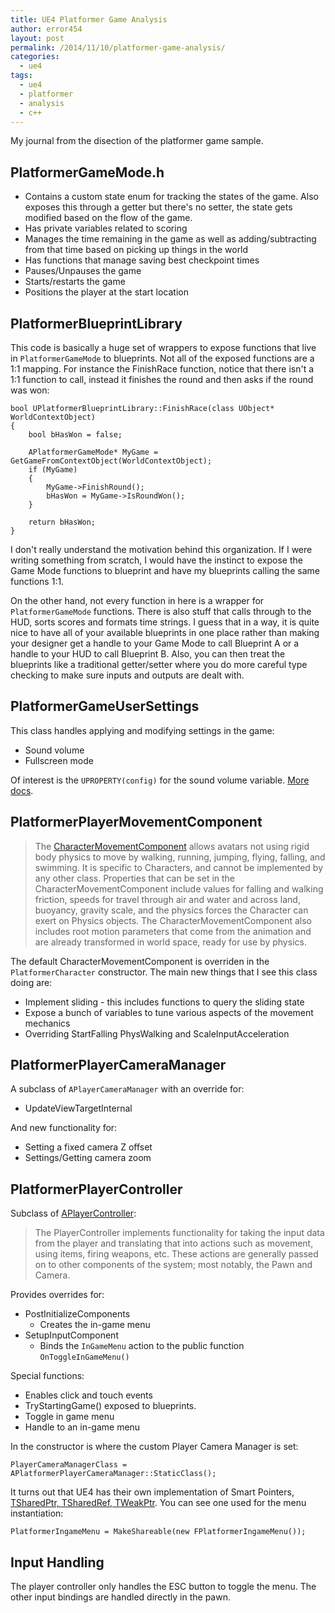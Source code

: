 ```yaml
---
title: UE4 Platformer Game Analysis
author: error454
layout: post
permalink: /2014/11/10/platformer-game-analysis/
categories:
  - ue4
tags:
  - ue4
  - platformer
  - analysis
  - c++
---
```


My journal from the disection of the platformer game sample.

## PlatformerGameMode.h ##
* Contains a custom state enum for tracking the states of the game. Also exposes this through a getter but there's no setter, the state gets modified based on the flow of the game.
* Has private variables related to scoring
* Manages the time remaining in the game as well as adding/subtracting from that time based on picking up things in the world
* Has functions that manage saving best checkpoint times
* Pauses/Unpauses the game
* Starts/restarts the game
* Positions the player at the start location

## PlatformerBlueprintLibrary ##
This code is basically a huge set of wrappers to expose functions that live in `PlatformerGameMode` to blueprints. Not all of the exposed functions are a 1:1 mapping. For instance the FinishRace function, notice that there isn't a 1:1 function to call, instead it finishes the round and then asks if the round was won:
<!--more-->

    bool UPlatformerBlueprintLibrary::FinishRace(class UObject* WorldContextObject)
    {
    	bool bHasWon = false;
    
    	APlatformerGameMode* MyGame = GetGameFromContextObject(WorldContextObject);
    	if (MyGame)
    	{
    		MyGame->FinishRound();
    		bHasWon = MyGame->IsRoundWon();
    	}
    
    	return bHasWon;
    }

I don't really understand the motivation behind this organization. If I were writing something from scratch, I would have the instinct to expose the Game Mode functions to blueprint and have my blueprints calling the same functions 1:1.

On the other hand, not every function in here is a wrapper for `PlatformerGameMode` functions. There is also stuff that calls through to the HUD, sorts scores and formats time strings. I guess that in a way, it is quite nice to have all of your available blueprints in one place rather than making your designer get a handle to your Game Mode to call Blueprint A or a handle to your HUD to call Blueprint B. Also, you can then treat the blueprints like a traditional getter/setter where you do more careful type checking to make sure inputs and outputs are dealt with.

## PlatformerGameUserSettings ##
This class handles applying and modifying settings in the game:

* Sound volume
* Fullscreen mode

Of interest is the `UPROPERTY(config)` for the sound volume variable. [More docs](https://docs.unrealengine.com/latest/INT/Programming/Basics/ConfigurationFiles/index.html).

## PlatformerPlayerMovementComponent ##

> The [CharacterMovementComponent](https://docs.unrealengine.com/latest/INT/Gameplay/Framework/Pawn/Character/index.html) allows avatars not using rigid body physics to move by walking, running, jumping, flying, falling, and swimming. It is specific to Characters, and cannot be implemented by any other class. Properties that can be set in the CharacterMovementComponent include values for falling and walking friction, speeds for travel through air and water and across land, buoyancy, gravity scale, and the physics forces the Character can exert on Physics objects. The CharacterMovementComponent also includes root motion parameters that come from the animation and are already transformed in world space, ready for use by physics.

The default CharacterMovementComponent is overriden in the `PlatformerCharacter` constructor. The main new things that I see this class doing are:

* Implement sliding - this includes functions to query the sliding state
* Expose a bunch of variables to tune various aspects of the movement mechanics
* Overriding StartFalling PhysWalking and ScaleInputAcceleration

## PlatformerPlayerCameraManager ##
A subclass of `APlayerCameraManager` with an override for:

* UpdateViewTargetInternal

And new functionality for:

* Setting a fixed camera Z offset
* Settings/Getting camera zoom

## PlatformerPlayerController ##
Subclass of [APlayerController](https://docs.unrealengine.com/latest/INT/Gameplay/Framework/Controller/index.html):

> The PlayerController implements functionality for taking the input data from the player and translating that into actions such as movement, using items, firing weapons, etc. These actions are generally passed on to other components of the system; most notably, the Pawn and Camera.

Provides overrides for:

* PostInitializeComponents
    * Creates the in-game menu
* SetupInputComponent
    * Binds the `InGameMenu` action to the public function `OnToggleInGameMenu()`

Special functions:

* Enables click and touch events
* TryStartingGame() exposed to blueprints.
* Toggle in game menu
* Handle to an in-game menu

In the constructor is where the custom Player Camera Manager is set:

`PlayerCameraManagerClass = APlatformerPlayerCameraManager::StaticClass();`

It turns out that UE4 has their own implementation of Smart Pointers, [TSharedPtr, TSharedRef, TWeakPtr](https://docs.unrealengine.com/latest/INT/Programming/UnrealArchitecture/SmartPointerLibrary/index.html). You can see one used for the menu instantiation:

    PlatformerIngameMenu = MakeShareable(new FPlatformerIngameMenu());

## Input Handling ##
The player controller only handles the ESC button to toggle the menu. The other input bindings are handled directly in the pawn.